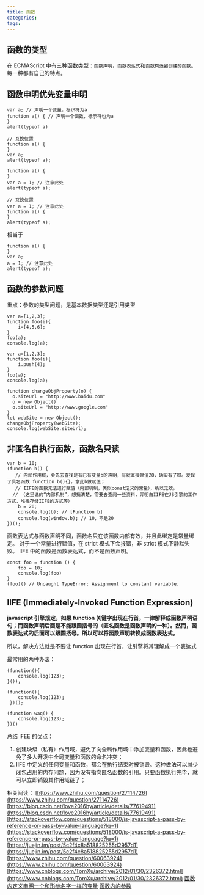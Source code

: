 ```yaml
---
title: 函数
categories:
tags:
---
```


## 函数的类型

在 ECMAScript 中有三种函数类型：`函数声明`，`函数表达式`和`函数构造器创建的函数`。每一种都有自己的特点。

## 函数申明优先变量申明

```
var a; // 声明一个变量，标识符为a
function a() { // 声明一个函数，标示符也为a
}
alert(typeof a)

// 互换位置
function a() {
}
var a;
alert(typeof a);
```

```
function a() {
}
var a = 1; // 注意此处
alert(typeof a);

// 互换位置
var a = 1; // 注意此处
function a() {
}
alert(typeof a);

```

相当于

```
function a() {
}
var a;
a = 1; // 注意此处
alert(typeof a);
```

## 函数的参数问题

重点：参数的类型问题，是基本数据类型还是引用类型

```
var a=[1,2,3];
function foo(i){
    i=[4,5,6];
}
foo(a);
console.log(a);
```

```
var a=[1,2,3];
function foo(i){
    i.push(4);
}
foo(a);
console.log(a);
```

```
function changeObjProperty(o) {
  o.siteUrl = "http://www.baidu.com"
  o = new Object()
  o.siteUrl = "http://www.google.com"
}
let webSite = new Object();
changeObjProperty(webSite);
console.log(webSite.siteUrl);

```

## 非匿名自执行函数，函数名只读

```
var b = 10;
(function b() {
   // 内部作用域，会先去查找是有已有变量b的声明，有就直接赋值20，确实有了呀。发现了具名函数 function b(){}，拿此b做赋值；
   // IIFE的函数无法进行赋值（内部机制，类似const定义的常量），所以无效。
  // （这里说的“内部机制”，想搞清楚，需要去查阅一些资料，弄明白IIFE在JS引擎的工作方式，堆栈存储IIFE的方式等）
    b = 20;
    console.log(b); // [Function b]
    console.log(window.b); // 10，不是20
})();
```

函数表达式与函数声明不同，函数名只在该函数内部有效，并且此绑定是常量绑定。
对于一个常量进行赋值，在 strict 模式下会报错，非 strict 模式下静默失败。
IIFE 中的函数是函数表达式，而不是函数声明。

```
const foo = function () {
	foo = 10;
	console.log(foo)
}
(foo)() // Uncaught TypeError: Assignment to constant variable.
```

## IIFE (Immediately-Invoked Function Expression)

**javascript 引擎规定，如果 function 关键字出现在行首，一律解释成函数声明语句；而函数声明后面是不能跟圆括号的（匿名函数是函数声明的一种）。然而，函数表达式的后面可以跟圆括号。所以可以将函数声明转换成函数表达式。**

所以，解决方法就是不要让 function 出现在行首，让引擎将其理解成一个表达式

最常用的两种办法：

```
(function(){
    console.log(123);
}());

(function(){
    console.log(123);
 })();

(function waq() {
    console.log(123);
})()
```

总结 IFEE 的优点：

1. 创建块级（私有）作用域，避免了向全局作用域中添加变量和函数，因此也避免了多人开发中全局变量和函数的命名冲突；
2. IIFE 中定义的任何变量和函数，都会在执行结束时被销毁。这种做法可以减少闭包占用的内存问题，因为没有指向匿名函数的引用。只要函数执行完毕，就可以立即销毁其作用域链了；

相关阅读：
[https://www.zhihu.com/question/27114726](https://www.zhihu.com/question/27114726)
[https://blog.csdn.net/love2016hy/article/details/77619491](https://blog.csdn.net/love2016hy/article/details/77619491)
[https://stackoverflow.com/questions/518000/is-javascript-a-pass-by-reference-or-pass-by-value-language?lq=1](https://stackoverflow.com/questions/518000/is-javascript-a-pass-by-reference-or-pass-by-value-language?lq=1)
[https://juejin.im/post/5c2f4c8a518825255d2957d1](https://juejin.im/post/5c2f4c8a518825255d2957d1)
[https://www.zhihu.com/question/60063924](https://www.zhihu.com/question/60063924)
[https://www.cnblogs.com/TomXu/archive/2012/01/30/2326372.html](https://www.cnblogs.com/TomXu/archive/2012/01/30/2326372.html)
[函数内定义申明一个和形参名字一样的变量](https://www.cnblogs.com/liyan-web/p/5911295.html)
[函数内的参数](https://blog.csdn.net/flqbestboy/article/details/77007807)
